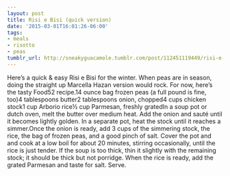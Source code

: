```yaml
---
layout: post
title: Risi e Bisi (quick version)
date: '2015-03-01T16:01:26-06:00'
tags:
- meals
- risotto
- peas
tumblr_url: http://sneakyguacamole.tumblr.com/post/112451119449/risi-e-bisi-quick-version
---
```

Here’s a quick & easy Risi e Bisi for the winter. When peas are in season, doing the straight up Marcella Hazan version would rock. For now, here’s the tasty Food52 recipe.14 ounce bag frozen peas (a full pound is fine, too)4 tablespoons butter2 tablespoons onion, chopped4 cups chicken stock1 cup Arborio rice½ cup Parmesan, freshly gratedIn a soup pot or dutch oven, melt the butter over medium heat. Add the onion and sauté until it becomes lightly golden. In a separate pot, heat the stock until it reaches a simmer.Once the onion is ready, add 3 cups of the simmering stock, the rice, the bag of frozen peas, and a good pinch of salt. Cover the pot and and cook at a low boil for about 20 minutes, stirring occasionally, until the rice is just tender. If the soup is too thick, thin it slightly with the remaining stock; it should be thick but not porridge. When the rice is ready, add the grated Parmesan and taste for salt. Serve.
